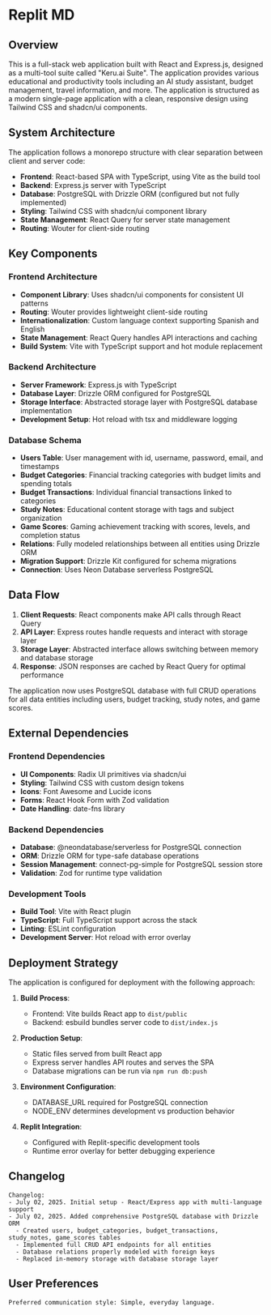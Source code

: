 # Replit MD

## Overview

This is a full-stack web application built with React and Express.js, designed as a multi-tool suite called "Keru.ai Suite". The application provides various educational and productivity tools including an AI study assistant, budget management, travel information, and more. The application is structured as a modern single-page application with a clean, responsive design using Tailwind CSS and shadcn/ui components.

## System Architecture

The application follows a monorepo structure with clear separation between client and server code:

- **Frontend**: React-based SPA with TypeScript, using Vite as the build tool
- **Backend**: Express.js server with TypeScript
- **Database**: PostgreSQL with Drizzle ORM (configured but not fully implemented)
- **Styling**: Tailwind CSS with shadcn/ui component library
- **State Management**: React Query for server state management
- **Routing**: Wouter for client-side routing

## Key Components

### Frontend Architecture
- **Component Library**: Uses shadcn/ui components for consistent UI patterns
- **Routing**: Wouter provides lightweight client-side routing
- **Internationalization**: Custom language context supporting Spanish and English
- **State Management**: React Query handles API interactions and caching
- **Build System**: Vite with TypeScript support and hot module replacement

### Backend Architecture
- **Server Framework**: Express.js with TypeScript
- **Database Layer**: Drizzle ORM configured for PostgreSQL
- **Storage Interface**: Abstracted storage layer with PostgreSQL database implementation
- **Development Setup**: Hot reload with tsx and middleware logging

### Database Schema
- **Users Table**: User management with id, username, password, email, and timestamps
- **Budget Categories**: Financial tracking categories with budget limits and spending totals
- **Budget Transactions**: Individual financial transactions linked to categories
- **Study Notes**: Educational content storage with tags and subject organization
- **Game Scores**: Gaming achievement tracking with scores, levels, and completion status
- **Relations**: Fully modeled relationships between all entities using Drizzle ORM
- **Migration Support**: Drizzle Kit configured for schema migrations
- **Connection**: Uses Neon Database serverless PostgreSQL

## Data Flow

1. **Client Requests**: React components make API calls through React Query
2. **API Layer**: Express routes handle requests and interact with storage layer
3. **Storage Layer**: Abstracted interface allows switching between memory and database storage
4. **Response**: JSON responses are cached by React Query for optimal performance

The application now uses PostgreSQL database with full CRUD operations for all data entities including users, budget tracking, study notes, and game scores.

## External Dependencies

### Frontend Dependencies
- **UI Components**: Radix UI primitives via shadcn/ui
- **Styling**: Tailwind CSS with custom design tokens
- **Icons**: Font Awesome and Lucide icons
- **Forms**: React Hook Form with Zod validation
- **Date Handling**: date-fns library

### Backend Dependencies
- **Database**: @neondatabase/serverless for PostgreSQL connection
- **ORM**: Drizzle ORM for type-safe database operations
- **Session Management**: connect-pg-simple for PostgreSQL session store
- **Validation**: Zod for runtime type validation

### Development Tools
- **Build Tool**: Vite with React plugin
- **TypeScript**: Full TypeScript support across the stack
- **Linting**: ESLint configuration
- **Development Server**: Hot reload with error overlay

## Deployment Strategy

The application is configured for deployment with the following approach:

1. **Build Process**: 
   - Frontend: Vite builds React app to `dist/public`
   - Backend: esbuild bundles server code to `dist/index.js`

2. **Production Setup**:
   - Static files served from built React app
   - Express server handles API routes and serves the SPA
   - Database migrations can be run via `npm run db:push`

3. **Environment Configuration**:
   - DATABASE_URL required for PostgreSQL connection
   - NODE_ENV determines development vs production behavior

4. **Replit Integration**:
   - Configured with Replit-specific development tools
   - Runtime error overlay for better debugging experience

## Changelog

```
Changelog:
- July 02, 2025. Initial setup - React/Express app with multi-language support
- July 02, 2025. Added comprehensive PostgreSQL database with Drizzle ORM
  - Created users, budget_categories, budget_transactions, study_notes, game_scores tables
  - Implemented full CRUD API endpoints for all entities
  - Database relations properly modeled with foreign keys
  - Replaced in-memory storage with database storage layer
```

## User Preferences

```
Preferred communication style: Simple, everyday language.
```